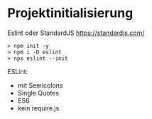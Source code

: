 # Projektinitialisierung

Eslint oder StandardJS
https://standardjs.com/

    > npm init -y
    > npm i -D eslint
    > npx eslint --init
 
 ESLint: 
 - mit Semicolons
 - Single Quotes
 - ES6
 - kein require.js